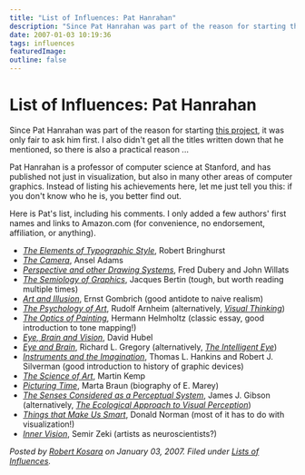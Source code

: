 ```yaml
---
title: "List of Influences: Pat Hanrahan"
description: "Since Pat Hanrahan was part of the reason for starting this project, it was only fair to ask him first. I also didn't get all the titles written down that he mentioned, so there is also a practical reason ..."
date: 2007-01-03 10:19:36
tags: influences
featuredImage: 
outline: false
---
```


# List of Influences: Pat Hanrahan

Since Pat Hanrahan was part of the reason for starting <a href="http://eagereyes.org/blog/series-lists-of-influences.html">this project</a>, it was only fair to ask him first. I also didn't get all the titles written down that he mentioned, so there is also a practical reason ...

Pat Hanrahan is a professor of computer science at Stanford, and has published not just in visualization, but also in many other areas of computer graphics. Instead of listing his achievements here, let me just tell you this: if you don't know who he is, you better find out.

Here is Pat's list, including his comments. I only added a few authors' first names and links to Amazon.com (for convenience, no endorsement, affiliation, or anything).
<ul>
	<li><a href="http://www.amazon.com/Elements-Typographic-Style-Robert-Bringhurst/dp/0881791326"><em>The Elements of Typographic Style</em></a>, Robert Bringhurst</li>
	<li><a href="http://www.amazon.com/Camera-Ansel-Adams-Photography-Book/dp/0821221841/"><em>The Camera</em></a>, Ansel Adams</li>
	<li><a href="http://www.amazon.com/Perspective-Other-Drawing-Systems-Dubery/dp/0442219601/"><em>Perspective and other Drawing Systems</em></a>, Fred Dubery and John Willats</li>
	<li><a href="http://www.amazon.com/Semiology-Graphics-Jacques-Bertin/dp/0299090604/"><em>The Semiology of Graphics</em></a>, Jacques Bertin (tough, but worth reading multiple times)</li>
	<li><a href="http://www.amazon.com/Art-Illusion-Psychology-Pictorial-Representation/dp/0714842087"><em>Art and Illusion</em></a>, Ernst Gombrich (good antidote to naive realism)</li>
	<li><a href="http://www.amazon.com/Toward-Psychology-Art-Collected-Essays/dp/0520021614/"><em>The Psychology of Art</em></a>, Rudolf Arnheim (alternatively, <a href="http://www.amazon.com/Intelligent-Eye-Learning-Looking-Occasional/dp/089236274X/"><em>Visual Thinking</em></a>)</li>
	<li><a href="http://www.amazon.com/Science-Culture-Popular-Philosophical-Essays/dp/0226326594/"><em>The Optics of Painting</em></a>, Hermann Helmholtz (classic essay, good introduction to tone mapping!)</li>
	<li><a href="http://www.amazon.com/Brain-Vision-Scientific-American-Library/dp/0716760096/"><em>Eye, Brain and Vision</em></a>, David Hubel</li>
	<li><a href="http://www.amazon.com/Eye-Brain-Richard-L-Gregory/dp/0691048371/"><em>Eye and Brain</em></a>, Richard L. Gregory (alternatively,<em> <a href="http://www.amazon.com/Intelligent-Eye-Learning-Looking-Occasional/dp/089236274X/">The Intelligent Eye</a></em>)</li>
	<li><a href="http://www.amazon.com/Instruments-Imagination-Thomas-Hankins-Silverman/dp/0691005494/"><em>Instruments and the Imagination</em></a>, Thomas L. Hankins and Robert J. Silverman (good introduction to history of graphic devices)</li>
	<li><a href="http://www.amazon.com/Science-Art-Optical-Western-Brunelleschi/dp/0300052413/"><em>The Science of Art</em></a>, Martin Kemp</li>
	<li><a href="http://www.amazon.com/Picturing-Time-Etienne-Jules-Marey-1830-1904/dp/0226071758/"><em>Picturing Time</em></a>, Marta Braun (biography of E. Marey)</li>
	<li><a href="http://www.amazon.com/Senses-Considered-As-Perceptual-Systems/dp/0395044944/"><em>The Senses Considered as a Perceptual System</em></a>, James J. Gibson (alternatively, <a href="http://www.amazon.com/Ecological-Approach-Visual-Perception/dp/0898599598/"><em>The Ecological Approach to Visual Perception</em></a>)</li>
	<li><a href="http://www.amazon.com/Things-That-Make-Smart-Attributes/dp/0201626950/"><em>Things that Make Us Smart</em></a>, Donald Norman (most of it has to do with visualization!)</li>
	<li><a href="http://www.amazon.com/Inner-Vision-Exploration-Art-Brain/dp/0198505191/"><em>Inner Vision</em></a>, Semir Zeki (artists as neuroscientists?)</li>
</ul>


_Posted by <a href="/about">Robert Kosara</a> on January 03, 2007. Filed under [Lists of Influences](/tag/influences)._


